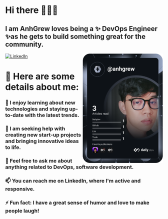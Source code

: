 # Hi there 👋👋👋

## I am **AnhGrew** loves being a ✨ DevOps Engineer ✨as he gets to build something great for the community.


<div align="left">

  <a href="https://www.linkedin.com/in/anhgrew/">
    <img
      src="https://img.shields.io/static/v1?logo=linkedin&style=flat-square&color=0072b1&label=LinkedIn&message=%E2%98%86"
      alt="LinkedIn"
    />
  </a>


  <a href="https://api.daily.dev/get?r=omBratteng" target="_blank">
    <img
      width="256"
      align="right"
      src="https://raw.githubusercontent.com/Anhgrew/AnhGrew/master/devcard.svg"
    />
  </a>
</div>



# 🔭  Here are some details about me:


### 🌱 I enjoy learning about new technologies and staying up-to-date with the latest trends.


### 🤔 I am seeking help with creating new start-up projects and bringing innovative ideas to life.


### 💬 Feel free to ask me about anything related to DevOps, software development.


### 📫 You can reach me on LinkedIn, where I'm active and responsive.


### ⚡ Fun fact: I have a great sense of humor and love to make people laugh!

